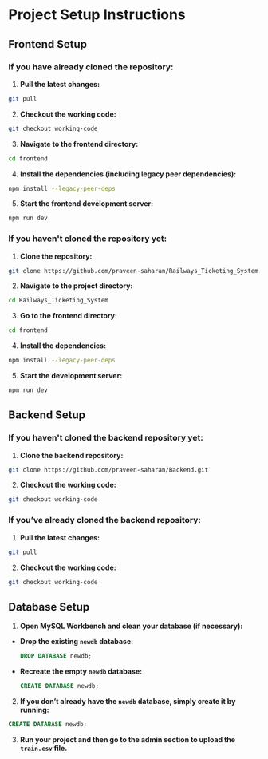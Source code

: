 # Project Setup Instructions

## Frontend Setup

### If you have already cloned the repository:

1. **Pull the latest changes:**
  ```bash
  git pull
  ```

2. **Checkout the working code:**
  ```bash
  git checkout working-code
  ```

3. **Navigate to the frontend directory:**
  ```bash
  cd frontend
  ```

4. **Install the dependencies (including legacy peer dependencies):**
  ```bash
  npm install --legacy-peer-deps
  ```

5. **Start the frontend development server:**
  ```bash
  npm run dev
  ```

### If you haven't cloned the repository yet:

1. **Clone the repository:**
  ```bash
  git clone https://github.com/praveen-saharan/Railways_Ticketing_System.git
  ```

2. **Navigate to the project directory:**
  ```bash
  cd Railways_Ticketing_System
  ```

3. **Go to the frontend directory:**
  ```bash
  cd frontend
  ```

4. **Install the dependencies:**
  ```bash
  npm install --legacy-peer-deps
  ```

5. **Start the development server:**
  ```bash
  npm run dev
  ```

## Backend Setup

### If you haven't cloned the backend repository yet:

1. **Clone the backend repository:**
  ```bash
  git clone https://github.com/praveen-saharan/Backend.git
  ```

2. **Checkout the working code:**
  ```bash
  git checkout working-code
  ```

### If you’ve already cloned the backend repository:

1. **Pull the latest changes:**
  ```bash
  git pull
  ```

2. **Checkout the working code:**
  ```bash
  git checkout working-code
  ```

## Database Setup

1. **Open MySQL Workbench and clean your database (if necessary):**

  - **Drop the existing `newdb` database:**
    ```sql
    DROP DATABASE newdb;
    ```

  - **Recreate the empty `newdb` database:**
    ```sql
    CREATE DATABASE newdb;
    ```

2. **If you don’t already have the `newdb` database, simply create it by running:**
  ```sql
  CREATE DATABASE newdb;
  ```

3. **Run your project and then go to the admin section to upload the `train.csv` file.**